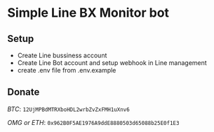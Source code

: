 # Simple Line BX Monitor bot

## Setup
- Create Line bussiness account
- Create Line Bot account and setup webhook in Line management
- create .env file from .env.example


## Donate
*BTC*: `12UjMPBdMTRXboHDL2wrbZvZxFMH1uXnv6`

*OMG or ETH*: `0x962B0F5AE1976A9ddE8880503d65088b25E0f1E3`
